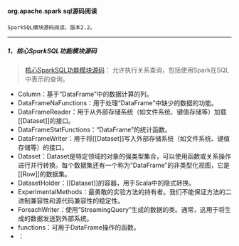 
#### org.apache.spark sql源码阅读
    SparkSQL模块源码阅读，版本2.2。

-----
##### 1、核心SparkSQL功能模块源码
> [核心SparkSQL功能模块源码](src/main/scala/org/apache/spark)： 允许执行关系查询，包括使用Spark在SQL中表示的查询。
* Column：基于“DataFrame”中的数据计算的列。
* DataFrameNaFunctions：用于处理“DataFrame”中缺少的数据的功能。
* DataFrameReader：用于从外部存储系统（如文件系统、键值存储等）加载[[Dataset]]的接口。
* DataFrameStatFunctions：“DataFrame”的统计函数。
* DataFrameWriter：用于将[[Dataset]]写入外部存储系统（如文件系统、键值存储等）的接口。
* Dataset：Dataset是特定领域的对象的强类型集合，可以使用函数或关系操作进行并行转换。每个数据集还有一个称为“DataFrame”的非类型化视图，它是[[Row]]的数据集。
* DatasetHolder：[[Dataset]]的容器，用于Scala中的隐式转换。
* ExperimentalMethods：最勇敢的实验方法的持有者。我们不能保证方法的二进制兼容性和源代码兼容性的稳定性。
* ForeachWriter：使用“StreamingQuery”生成的数据的类。通常，这用于将生成的数据发送到外部系统。
* functions：可用于DataFrame操作的函数。
* ：

